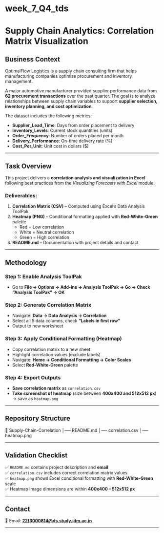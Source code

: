 # week_7_Q4_tds

# Supply Chain Analytics: Correlation Matrix Visualization  

## Business Context  
OptimalFlow Logistics is a supply chain consulting firm that helps manufacturing companies optimize procurement and inventory management.  

A major automotive manufacturer provided supplier performance data from **62 procurement transactions** over the past quarter. The goal is to analyze relationships between supply chain variables to support **supplier selection, inventory planning, and cost optimization**.  

The dataset includes the following metrics:  
- **Supplier_Lead_Time**: Days from order placement to delivery  
- **Inventory_Levels**: Current stock quantities (units)  
- **Order_Frequency**: Number of orders placed per month  
- **Delivery_Performance**: On-time delivery rate (%)  
- **Cost_Per_Unit**: Unit cost in dollars ($)  

---

## Task Overview  
This project delivers a **correlation analysis and visualization in Excel** following best practices from the *Visualizing Forecasts with Excel* module.  

### Deliverables:  
1. **Correlation Matrix (CSV)** – Computed using Excel’s Data Analysis ToolPak  
2. **Heatmap (PNG)** – Conditional formatting applied with **Red-White-Green** palette  
   - Red = Low correlation  
   - White = Neutral correlation  
   - Green = High correlation  
3. **README.md** – Documentation with project details and contact  

---

## Methodology  

### Step 1: Enable Analysis ToolPak  
- Go to **File → Options → Add-ins → Analysis ToolPak → Go → Check “Analysis ToolPak” → OK**  

### Step 2: Generate Correlation Matrix  
- Navigate: **Data → Data Analysis → Correlation**  
- Select all 5 data columns, check **“Labels in first row”**  
- Output to new worksheet  

### Step 3: Apply Conditional Formatting (Heatmap)  
- Copy correlation matrix to a new sheet  
- Highlight correlation values (exclude labels)  
- Navigate: **Home → Conditional Formatting → Color Scales**  
- Select **Red-White-Green** palette  

### Step 4: Export Outputs  
- **Save correlation matrix** as `correlation.csv`  
- **Take screenshot of heatmap** (size between **400x400 and 512x512 px**) → save as `heatmap.png`  

---

## Repository Structure  

📂 Supply-Chain-Correlation
│── README.md
│── correlation.csv
│── heatmap.png


---

## Validation Checklist  
✅ `README.md` contains project description and **email**  
✅ `correlation.csv` includes correct correlation matrix values  
✅ `heatmap.png` shows Excel conditional formatting with **Red-White-Green** scale  
✅ Heatmap image dimensions are within **400x400 – 512x512 px**  

---

## Contact  
📧 Email: **22f3000814@ds.study.iitm.ac.in**  

---

